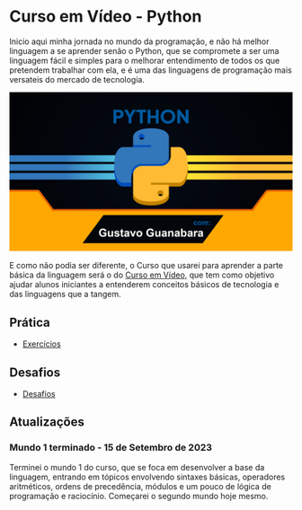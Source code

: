 # Curso em Vídeo - Python

Inicio aqui minha jornada no mundo da programação, e não há melhor linguagem a se aprender senão o Python, que se compromete a ser uma linguagem fácil e simples para o melhorar entendimento de todos os que pretendem trabalhar com ela, e é uma das linguagens de programação mais versateis do mercado de tecnologia.

<!-- Design is incomplete -->
![Python Programming Language Design](imagens/Python%20design.jpg)

E como não podia ser diferente, o Curso que usarei para aprender a parte básica da linguagem será o do <a href="http://youtube.com/@CursoemVideo" target="_blank" rel="noopener noreferrer">Curso em Vídeo,</a> que tem como objetivo ajudar alunos iniciantes a entenderem conceitos básicos de tecnologia e das linguagens que a tangem.

## Prática

- [Exercícios](https://github.com/LucsasL/python-ptbr/tree/main/scripts-python)

## Desafios

- [Desafios](https://github.com/LucsasL/python-ptbr/tree/main/desafios)

## Atualizações

### Mundo 1 terminado - 15 de Setembro de 2023

Terminei o mundo 1 do curso, que se foca em desenvolver a base da linguagem, entrando em tópicos envolvendo sintaxes básicas, operadores aritméticos, ordens de precedência, módulos e um pouco de lógica de programação e raciocínio. Começarei o segundo mundo hoje mesmo.